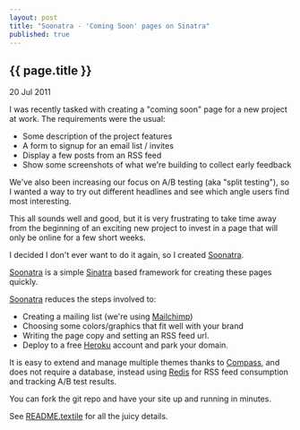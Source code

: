 ```yaml
---
layout: post
title: "Soonatra - 'Coming Soon' pages on Sinatra"
published: true
---
```


## {{ page.title }}

<p class="publish_date"> 20 Jul 2011</p>

I was recently tasked with creating a "coming soon" page for a new project at work. The requirements were the usual:

* Some description of the project features
* A form to signup for an email list / invites
* Display a few posts from an RSS feed
* Show some screenshots of what we're building to collect early feedback

We've also been increasing our focus on A/B testing (aka "split testing"), so I wanted a way to try out different
headlines and see which angle users find most interesting.

This all sounds well and good, but it is very frustrating to take time away from the beginning of an exciting new
project to invest in a page that will only be online for a few short weeks.

I decided I don't ever want to do it again, so I created [Soonatra](https://github.com/agoragames/soonatra).

[Soonatra](https://github.com/agoragames/soonatra) is a simple [Sinatra](http://www.sinatrarb.com/) based framework
for creating these pages quickly.

[Soonatra](https://github.com/agoragames/soonatra) reduces the steps involved to:

* Creating a mailing list (we're using [Mailchimp](http://mailchimp.com/))
* Choosing some colors/graphics that fit well with your brand
* Writing the page copy and setting an RSS feed url.
* Deploy to a free [Heroku](http://heroku.com/) account and park your domain.

It is easy to extend and manage multiple themes thanks to [Compass](http://compass-style.org/), and does not require a database,
instead using [Redis](http://redis.io/) for RSS feed consumption and tracking A/B test results.

You can fork the git repo and have your site up and running in minutes.

See [README.textile](https://github.com/agoragames/soonatra/blob/master/README.textile) for all the juicy details.
